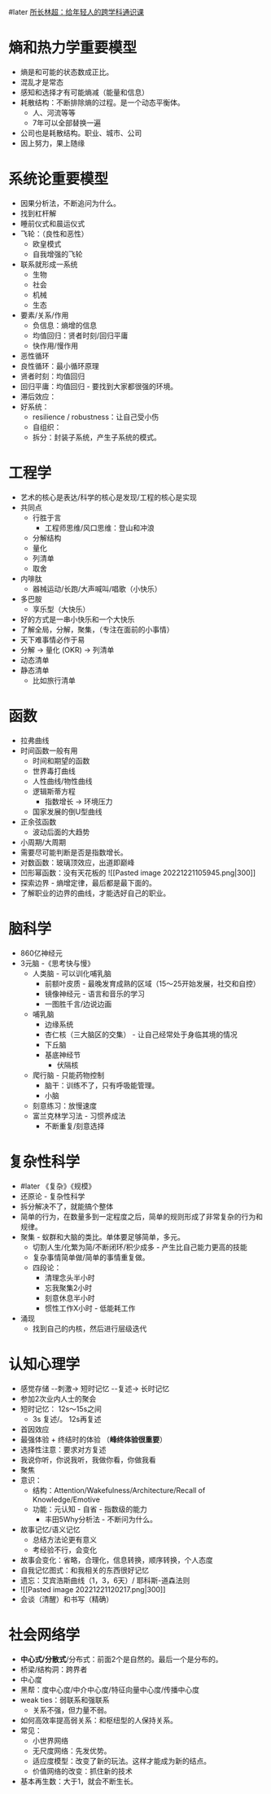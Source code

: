 #later [所长林超：给年轻人的跨学科通识课](https://www.youtube.com/playlist?list=PLvd5ayvMm_AZ2s3-QZf_ATZSEYfSxwOnK)

# 熵和热力学重要模型
- 熵是和可能的状态数成正比。
- 混乱才是常态
- 感知和选择才有可能熵减（能量和信息）
- 耗散结构：不断排除熵的过程。是一个动态平衡体。
	- 人、河流等等
	- 7年可以全部替换一遍
- 公司也是耗散结构。职业、城市、公司
- 因上努力，果上随缘 

# 系统论重要模型
- 因果分析法，不断追问为什么。
- 找到杠杆解
- 睡前仪式和晨运仪式
- 飞轮：（良性和恶性）
	- 欧皇模式
	- 自我增强的飞轮
- 联系就形成一系统
	- 生物
	- 社会
	- 机械
	- 生态
- 要素/关系/作用
	- 负信息：熵增的信息
	- 均值回归：贤者时刻/回归平庸
	- 快作用/慢作用
- 恶性循环
- 良性循环：最小循环原理
- 贤者时刻：均值回归
- 回归平庸：均值回归 - 要找到大家都很强的环境。
- 滞后效应：
- 好系统：
	- resilience / robustness：让自己受小伤
	- 自组织：
	- 拆分：封装子系统，产生子系统的模式。
# 工程学
- 艺术的核心是表达/科学的核心是发现/工程的核心是实现
- 共同点
	- 行胜于言
		- 工程师思维/风口思维：登山和冲浪
	- 分解结构
	- 量化
	- 列清单
	- 取舍
- 内啡肽
	- 器械运动/长跑/大声喊叫/唱歌（小快乐）
- 多巴胺
	- 享乐型（大快乐）
- 好的方式是一串小快乐和一个大快乐
- 了解全局，分解，聚集，（专注在面前的小事情）
- 天下难事情必作于易
- 分解 ->  量化  (OKR) -> 列清单
- 动态清单
- 静态清单
	- 比如旅行清单
# 函数
- 拉弗曲线
- 时间函数一般有用
	- 时间和期望的函数
	- 世界毒打曲线
	- 人性曲线/物性曲线
	- 逻辑斯蒂方程
		- 指数增长 -> 环境压力
	- 国家发展的倒U型曲线
- 正余弦函数
	- 波动后面的大趋势
- 小周期/大周期
- 需要尽可能判断是否是指数增长。
- 对数函数：玻璃顶效应，出道即巅峰
- 凹形幂函数：没有天花板的
![[Pasted image 20221221105945.png|300]]
- 探索边界 - 熵增定律，最后都是最下面的。
- 了解职业的边界的曲线，才能选好自己的职业。
# 脑科学
- 860亿神经元
- 3元脑 -《思考快与慢》
	- 人类脑 - 可以训化哺乳脑
		- 前额叶皮质 - 最晚发育成熟的区域（15～25开始发展，社交和自控）
		- 镜像神经元 - 语言和音乐的学习
		- 一图胜千言/边说边画
	- 哺乳脑
		- 边缘系统
		- 杏仁核（三大脑区的交集） - 让自己经常处于身临其境的情况
		- 下丘脑
		- 基底神经节
			- 伏隔核
	- 爬行脑 - 只能药物控制
		- 脑干：训练不了，只有呼吸能管理。
		- 小脑
	- 刻意练习：放慢速度
	- 富兰克林学习法 - 习惯养成法
		- 不断重复/刻意选择
# 复杂性科学
- #later 《复杂》《规模》
- 还原论 - 复杂性科学
- 拆分解决不了，就能搞个整体
- 简单的行为，在数量多到一定程度之后，简单的规则形成了非常复杂的行为和规律。
- 聚集 - 蚁群和大脑的类比。单体要足够简单，多元。
	- 切割人生/化繁为简/不断闭环/积少成多 - 产生比自己能力更高的技能
	- 复杂事情简单做/简单的事情重复做。
	- 四段论：
		- 清理念头半小时
		- 忘我聚集2小时
		- 刻意休息半小时
		- 惯性工作X小时 - 低能耗工作
- 涌现
	- 找到自己的内核，然后进行层级迭代
# 认知心理学
- 感觉存储 --刺激-> 短时记忆 --复述-> 长时记忆
- 参加2次业内人士的聚会
- 短时记忆： 12s～15s之间
	- 3s 复述/。 12s再复述
- 首因效应
- 最强体验 + 终结时的体验 （**峰终体验很重要**）
- 选择性注意：要求对方复述
- 我说你听，你说我听，我做你看，你做我看
- 聚焦 
- 意识：
	- 结构：Attention/Wakefulness/Architecture/Recall of Knowledge/Emotive
	- 功能：元认知 - 自省 - 指数级的能力
		- 丰田5Why分析法 - 不断问为什么。
- 故事记忆/语义记忆
	- 总结方法论更有意义
	- 考经验不行，会变化
- 故事会变化：省略，合理化，信息转换，顺序转换，个人态度
- 自我记忆图式：和我相关的东西很好记忆
- 遗忘：艾宾浩斯曲线（1，3，6天）/ 耶科斯-道森法则
- ![[Pasted image 20221221120217.png|300]]
- 会谈（清醒）和书写（精确）
# 社会网络学
- **中心式/分散式**/分布式：前面2个是自然的。最后一个是分布的。
- 桥梁/结构洞：跨界者
- 中心度
- 黑帮：度中心度/中介中心度/特征向量中心度/传播中心度
- weak ties：弱联系和强联系
	- 关系不强，但力量不弱。
- 如何高效率提高弱关系：和枢纽型的人保持关系。
- 常见：
	- 小世界网络
	- 无尺度网络：先发优势。
	- 适应度模型：改变了新的玩法。这样才能成为新的结点。
	- 价值网络的改变：抓住新的技术
- 基本再生数：大于1，就会不断生长。